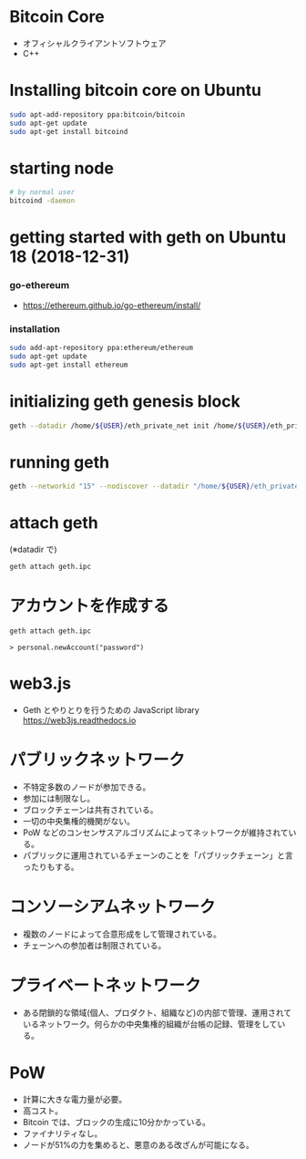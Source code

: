 # Bitcoin Core
- オフィシャルクライアントソフトウェア
- C++

# Installing bitcoin core on Ubuntu

```bash
sudo apt-add-repository ppa:bitcoin/bitcoin
sudo apt-get update
sudo apt-get install bitcoind
```

# starting node

```bash
# by normal user
bitcoind -daemon
```


# getting started with geth on Ubuntu 18 (2018-12-31)

### go-ethereum
* https://ethereum.github.io/go-ethereum/install/

### installation

```bash
sudo add-apt-repository ppa:ethereum/ethereum
sudo apt-get update
sudo apt-get install ethereum
```

# initializing geth genesis block

```bash
geth --datadir /home/${USER}/eth_private_net init /home/${USER}/eth_private_net/myGenesis.json
```

# running geth

```bash
geth --networkid "15" --nodiscover --datadir "/home/${USER}/eth_private_net" console 2>> /home/${USER}/eth_private_net/geth_err.log
```

# attach geth

(※datadir で)

```bash
geth attach geth.ipc
```

# アカウントを作成する

```bash
geth attach geth.ipc
```
```geth
> personal.newAccount("password")
```

# web3.js

* Geth とやりとりを行うための JavaScript library
  https://web3js.readthedocs.io

# パブリックネットワーク
* 不特定多数のノードが参加できる。
* 参加には制限なし。
* ブロックチェーンは共有されている。
* 一切の中央集権的機関がない。
* PoW などのコンセンサスアルゴリズムによってネットワークが維持されている。
* パブリックに運用されているチェーンのことを「パブリックチェーン」と言ったりもする。

# コンソーシアムネットワーク
* 複数のノードによって合意形成をして管理されている。
* チェーンへの参加者は制限されている。

# プライベートネットワーク
* ある閉鎖的な領域(個人、プロダクト、組織など)の内部で管理、運用されているネットワーク。何らかの中央集権的組織が台帳の記録、管理をしている。

# PoW
* 計算に大きな電力量が必要。
* 高コスト。
* Bitcoin では、ブロックの生成に10分かかっている。
* ファイナリティなし。
* ノードが51%の力を集めると、悪意のある改ざんが可能になる。

